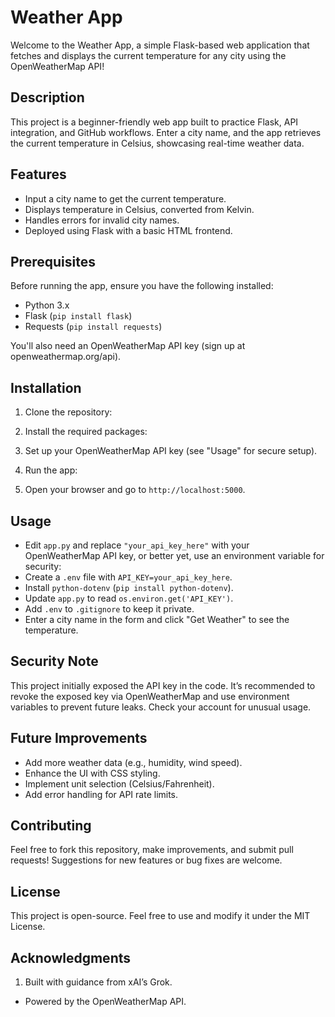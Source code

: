 # Weather App

Welcome to the Weather App, a simple Flask-based web application that fetches and displays the current temperature for any city using the OpenWeatherMap API!

## Description

This project is a beginner-friendly web app built to practice Flask, API integration, and GitHub workflows. Enter a city name, and the app retrieves the current temperature in Celsius, showcasing real-time weather data.

## Features

- Input a city name to get the current temperature.
- Displays temperature in Celsius, converted from Kelvin.
- Handles errors for invalid city names.
- Deployed using Flask with a basic HTML frontend.

## Prerequisites

Before running the app, ensure you have the following installed:

- Python 3.x
- Flask (`pip install flask`)
- Requests (`pip install requests`)

You'll also need an OpenWeatherMap API key (sign up at openweathermap.org/api).

## Installation

1. Clone the repository:

2. Install the required packages:

3. Set up your OpenWeatherMap API key (see "Usage" for secure setup).

4. Run the app:

5. Open your browser and go to `http://localhost:5000`.

## Usage

- Edit `app.py` and replace `"your_api_key_here"` with your OpenWeatherMap API key, or better yet, use an environment variable for security:
- Create a `.env` file with `API_KEY=your_api_key_here`.
- Install `python-dotenv` (`pip install python-dotenv`).
- Update `app.py` to read `os.environ.get('API_KEY')`.
- Add `.env` to `.gitignore` to keep it private.
- Enter a city name in the form and click "Get Weather" to see the temperature.

## Security Note

This project initially exposed the API key in the code. It’s recommended to revoke the exposed key via OpenWeatherMap and use environment variables to prevent future leaks. Check your account for unusual usage.

## Future Improvements

- Add more weather data (e.g., humidity, wind speed).
- Enhance the UI with CSS styling.
- Implement unit selection (Celsius/Fahrenheit).
- Add error handling for API rate limits.

## Contributing

Feel free to fork this repository, make improvements, and submit pull requests! Suggestions for new features or bug fixes are welcome.

## License

This project is open-source. Feel free to use and modify it under the MIT License.

## Acknowledgments

1. Built with guidance from xAI’s Grok.
- Powered by the OpenWeatherMap API.